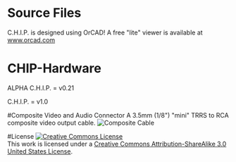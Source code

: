 # Source Files
C.H.I.P. is designed using OrCAD! A free "lite" viewer is available at <a href="http://www.orcad.com/">www.orcad.com</a>

# CHIP-Hardware

ALPHA C.H.I.P. = v0.21

C.H.I.P. = v1.0

#Composite Video and Audio Connector
A 3.5mm (1/8") "mini" TRRS to RCA composite video output cable.
![Composite Cable](https://raw.githubusercontent.com/zshift/CHIP-Hardware/master/CHIP[v1_0]/trrs_annotated.png)

#License
<a rel="license" href="http://creativecommons.org/licenses/by-sa/3.0/us/"><img alt="Creative Commons License" style="border-width:0" src="https://i.creativecommons.org/l/by-sa/3.0/us/88x31.png" /></a><br />This work is licensed under a <a rel="license" href="http://creativecommons.org/licenses/by-sa/3.0/us/">Creative Commons Attribution-ShareAlike 3.0 United States License</a>.
